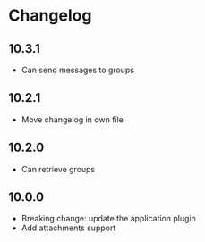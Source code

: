 # Changelog

## 10.3.1

- Can send messages to groups 

## 10.2.1

- Move changelog in own file 

## 10.2.0

- Can retrieve groups 

## 10.0.0

- Breaking change: update the application plugin
- Add attachments support
